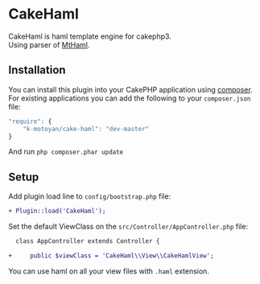 # CakeHaml

CakeHaml is haml template engine for cakephp3.  
Using parser of [MtHaml](https://github.com/arnaud-lb/MtHaml).

## Installation

You can install this plugin into your CakePHP application using
[composer](http://getcomposer.org). For existing applications you can add the
following to your `composer.json` file:

```javascript
"require": {
    "k-motoyan/cake-haml": "dev-master"
}
```

And run `php composer.phar update`

## Setup

Add plugin load line to `config/bootstrap.php` file:

```diff
+ Plugin::load('CakeHaml');
```

Set the default ViewClass on the `src/Controller/AppController.php` file:

```diff
  class AppController extends Controller {

+     public $viewClass = 'CakeHaml\\View\\CakeHamlView';
```

You can use haml on all your view files with `.haml` extension.

